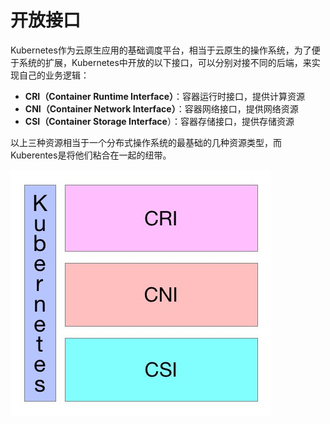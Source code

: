 # 开放接口

Kubernetes作为云原生应用的基础调度平台，相当于云原生的操作系统，为了便于系统的扩展，Kubernetes中开放的以下接口，可以分别对接不同的后端，来实现自己的业务逻辑：

- **CRI（Container Runtime Interface）**：容器运行时接口，提供计算资源
- **CNI（Container Network Interface）**：容器网络接口，提供网络资源
- **CSI（Container Storage Interface**）：容器存储接口，提供存储资源

以上三种资源相当于一个分布式操作系统的最基础的几种资源类型，而Kuberentes是将他们粘合在一起的纽带。

![开放接口](../images/open-interfaces.jpg)
